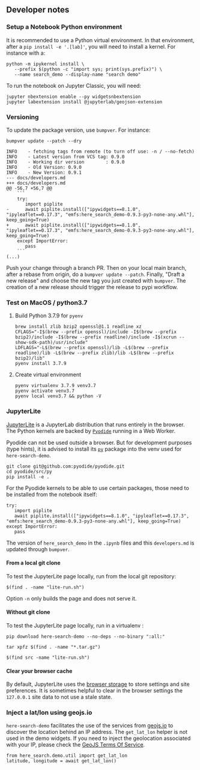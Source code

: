 ## Developer notes

### Setup a Notebook Python environment

It is recommended to use a Python virtual environment. In that environment, after a `pip install -e '.[lab]'`, 
you will need to install a kernel. For instance with a:

   ```
   python -m ipykernel install \
      --prefix $(python -c "import sys; print(sys.prefix)") \
      --name search_demo --display-name "search demo"
   ```
   
To run the notebook on Jupyter Classic, you will need:


   ```
   jupyter nbextension enable --py widgetsnbextension
   jupyter labextension install @jupyterlab/geojson-extension
   ```

### Versioning

To update the package version, use `bumpver`. For instance:

   ```
   bumpver update --patch --dry 
   
   INFO    - fetching tags from remote (to turn off use: -n / --no-fetch)
   INFO    - Latest version from VCS tag: 0.9.0
   INFO    - Working dir version        : 0.9.0
   INFO    - Old Version: 0.9.0
   INFO    - New Version: 0.9.1
   --- docs/developers.md
   +++ docs/developers.md
   @@ -56,7 +56,7 @@
       ```
       try:
          import piplite
   -      await piplite.install(["ipywidgets==8.1.0", "ipyleaflet==0.17.3", "emfs:here_search_demo-0.9.3-py3-none-any.whl"], keep_going=True)
   +      await piplite.install(["ipywidgets==8.1.0", "ipyleaflet==0.17.3", "emfs:here_search_demo-0.9.3-py3-none-any.whl"], keep_going=True)
       except ImportError:
          pass
       ```
   (...)
   ```

Push your change through a branch PR. 
Then on your local main branch, after a rebase from origin, do a `bumpver update --patch`.
Finally, "Draft a new release" and choose the new tag you just created with `bumpver`. 
The creation of a new release should trigger the release to pypi workflow.


### Test on MacOS / python3.7

1. Build Python 3.7.9 for `pyenv`

   ```
   brew install zlib bzip2 openssl@1.1 readline xz
   CFLAGS="-I$(brew --prefix openssl)/include -I$(brew --prefix bzip2)/include -I$(brew --prefix readline)/include -I$(xcrun --show-sdk-path)/usr/include"
   LDFLAGS="-L$(brew --prefix openssl)/lib -L$(brew --prefix readline)/lib -L$(brew --prefix zlib)/lib -L$(brew --prefix bzip2)/lib"
   pyenv install 3.7.9
   ```

2. Create virtual environment

   ```
   pyenv virtualenv 3.7.9 venv3.7
   pyenv activate venv3.7
   pyenv local venv3.7 && python -V
   ```

### JupyterLite

[JupyterLite](https://JupyterLite.readthedocs.io/en/latest/) is a JupyterLab distribution that runs entirely in the browser.
The Python kernels are backed by [`Pyodide`](https://pyodide.org/en/stable/) running in a Web Worker.

Pyodide can not be used outside a browser. But for development purposes (type hints), it is advised to
install its [`py`](https://github.com/pyodide/pyodide/tree/main/src/py) package into the venv used for `here-search-demo`.

   ```
   git clone git@github.com:pyodide/pyodide.git
   cd pyodide/src/py
   pip install -e .
   ```

For the Pyodide kernels to be able to use certain packages, those need to be installed from the notebook itself:

   ```
   try:
      import piplite
      await piplite.install(["ipywidgets==8.1.0", "ipyleaflet==0.17.3", "emfs:here_search_demo-0.9.3-py3-none-any.whl"], keep_going=True)
   except ImportError:
      pass
   ```

The version of `here_search_demo` in the `.ipynb` files and this `developers.md` is updated through `bumpver`.

#### From a local git clone

To test the JupyterLite page locally, run from the local git repository:

   ```
   $(find . -name "lite-run.sh")
   ```

Option `-n` only builds the page and does not serve it. 

#### Without git clone

To test the JupyterLite page locally, run in a virtualenv :

   ```
   pip download here-search-demo --no-deps --no-binary ":all:"
   
   tar xpfz $(find . -name "*.tar.gz")
   
   $(find src -name "lite-run.sh")
   ```

#### Clear your browser cache

By default, JupyterLite uses the [browser storage][1] to store settings and site preferences. 
It is sometimes helpful to clear in the browser settings the `127.0.0.1` site data to not use a stale state. 


### Inject a lat/lon using geojs.io


`here-search-demo` facilitates the use of the services from [geojs.io][2] to discover the location behind an IP address.
The `get_lat_lon` helper is not used in the demo widgets. If you need to inject the geolocation associated with 
your IP, please check the [GeoJS Terms Of Service][3].


   ```
   from here_search.demo.util import get_lat_lon
   latitude, longitude = await get_lat_lon()
   ```

[1]: https://jupyterlite.readthedocs.io/en/latest/howto/configure/storage.html
[2]: https://www.geojs.io/
[3]: https://www.geojs.io/tos/